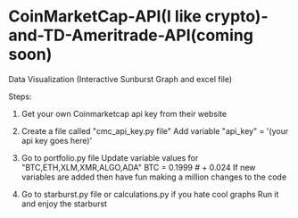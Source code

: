 # CoinMarketCap-API(I like crypto)-and-TD-Ameritrade-API(coming soon)
Data Visualization (Interactive Sunburst Graph and excel file)

Steps:
1. Get your own Coinmarketcap api key from their website

2. Create a file called "cmc_api_key.py file"
    Add variable "api_key" = '(your api key goes here)'

3. Go to portfolio.py file 
   Update variable values for "BTC,ETH,XLM,XMR,ALGO,ADA"
    BTC = 0.1999 # + 0.024 
   If new variables are added then have fun making a million changes to the code

4. Go to starburst.py file or calculations.py if you hate cool graphs
    Run it and enjoy the starburst 
